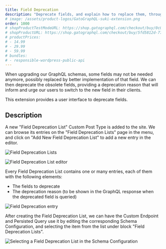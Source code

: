 ```yaml
---
title: Field Deprecation
description: "Deprecate fields, and explain how to replace them, through a user interface."
# image: /assets/product-logos/GatoGraphQL-suki-extension.png
order: 1000
# shopProductTestModeURL: https://shop.gatographql.com/checkout/buy/0c05b29a-a828-4278-b65a-039e98194580
# shopProductURL: https://shop.gatographql.com/checkout/buy/5fd5812d-77db-481e-a241-e097a4f1e5e9
# productPrices:
# - 14.99
# - 29.99
# - 59.99
# bundles:
# - responsible-wordpress-public-api
---
```


When upgrading our GraphQL schemas, some fields may not be needed anymore, possibly replaced by better implementation of that field. We can then deprecate the obsolete fields, providing a deprecation reason that will inform and urge our users to switch to the new field in their clients.

This extension provides a user interface to deprecate fields.

## Description

A new "Field Deprecation List" Custom Post Type is added to the site. We can browse its entries on the "Field Deprecation Lists" page in the menu, and click on "Add New Field Deprecation List" to add a new entry in the editor.

<div class="img-width-1024" markdown=1>

![Field Deprecation Lists](/assets/extensions/upstream-pro/field-deprecation-lists.png "Field Deprecation Lists")

</div>

![Field Deprecation List editor](/assets/extensions/upstream-pro/field-deprecation-list.png "Field Deprecation List editor")

Every Field Deprecation List contains one or many entries, each of them with the following elements:

- The fields to deprecate
- The deprecation reason (to be shown in the GraphQL response when the deprecated field is queried)

![Field Deprecation entry](/assets/extensions/upstream-pro/field-deprecation-entry.png "Field Deprecation entry")

After creating the Field Deprecation List, we can have the Custom Endpoint and Persisted Query use it by editing the corresponding Schema Configuration, and selecting the item from the list under block "Field Deprecation Lists".

![Selecting a Field Deprecation List in the Schema Configuration](/assets/extensions/upstream-pro/schema-config-field-deprecation-lists.png "Selecting a Field Deprecation List in the Schema Configuration")

<!-- ## Bundles including extension

- [“All in One Toolbox for WordPress” Bundle](../../bundles/all-in-one-toolbox-for-wordpress)
- [“Responsible WordPress Public API” Bundle](../../bundles/responsible-wordpress-public-api) -->
